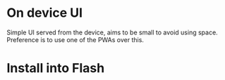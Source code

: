 # On device UI

Simple UI served from the device, aims to be small to avoid using space.
Preference is to use one of the PWAs over this.

# Install into Flash

